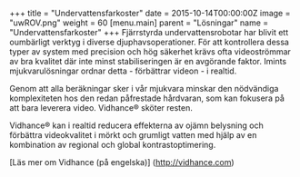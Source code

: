 +++
title = "Undervattensfarkoster"
date = 2015-10-14T00:00:00Z
image = "uwROV.png"
weight = 60
[menu.main]
parent = "Lösningar"
name = "Undervattensfarkoster"
+++
Fjärrstyrda undervattensrobotar har blivit ett oumbärligt verktyg i diverse djuphavsoperationer. För att kontrollera dessa typer av system med precision och hög säkerhet krävs ofta videoströmmar av bra kvalitet där inte minst stabiliseringen är en avgörande faktor. Imints mjukvarulösningar ordnar detta - förbättrar videon - i realtid.

Genom att alla beräkningar sker i vår mjukvara minskar den nödvändiga komplexiteten hos den redan påfrestade hårdvaran, som kan fokusera på att bara leverera video. Vidhance® sköter resten.

Vidhance® kan i realtid reducera effekterna av ojämn belysning och förbättra videokvalitet i mörkt och grumligt vatten med hjälp av en kombination av regional och global kontrastoptimering.

[Läs mer om Vidhance (på engelska)] (http://vidhance.com)
